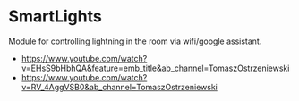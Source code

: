 # SmartLights
Module for controlling lightning in the room via wifi/google assistant.
 * https://www.youtube.com/watch?v=EHsS9bHbhQA&feature=emb_title&ab_channel=TomaszOstrzeniewski
 * https://www.youtube.com/watch?v=RV_4AggVSB0&ab_channel=TomaszOstrzeniewski